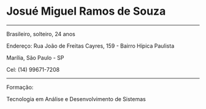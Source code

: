 # Josué Miguel Ramos de Souza

---
Brasileiro, solteiro, 24 anos 

Endereço: Rua João de Freitas Cayres, 159 - Bairro Hípica Paulista

Marília, São Paulo - SP

Cel: (14) 99671-7208

---
Formação:

Tecnologia em Análise e Desenvolvimento de Sistemas